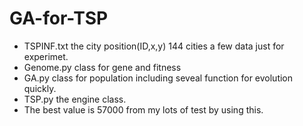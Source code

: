 # GA-for-TSP
- TSPINF.txt the city position(ID,x,y)  144 cities a few data just for experimet.
- Genome.py class for gene and fitness
- GA.py class for population including seveal function for evolution quickly.
- TSP.py the engine class. 
- The best value is 57000 from my lots of test by using this.
